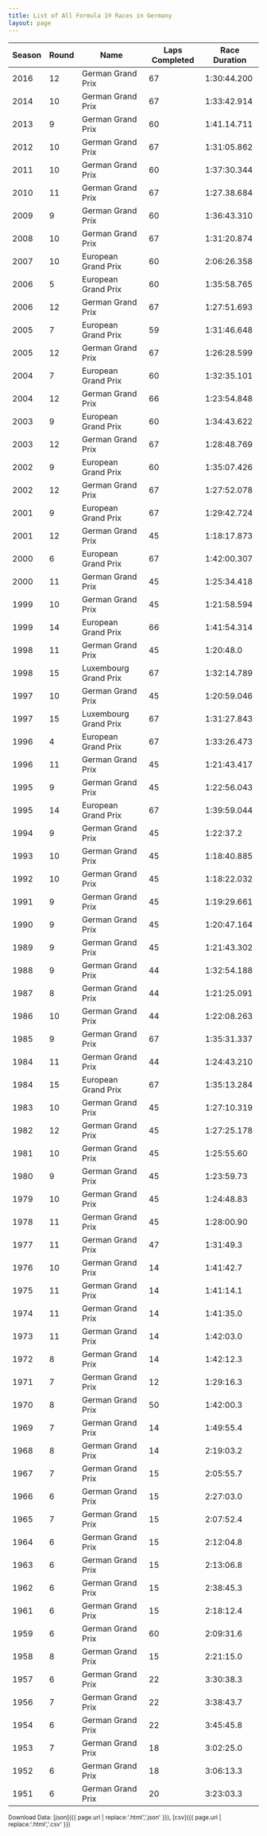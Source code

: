 ```yaml
---
title: List of All Formula 1® Races in Germany
layout: page
---
```


| Season | Round | Name | Laps Completed | Race Duration |
|--|--|--|--|--|
| 2016 | 12 | German Grand Prix | 67 | 1:30:44.200 |
| 2014 | 10 | German Grand Prix | 67 | 1:33:42.914 |
| 2013 | 9 | German Grand Prix | 60 | 1:41.14.711 |
| 2012 | 10 | German Grand Prix | 67 | 1:31:05.862 |
| 2011 | 10 | German Grand Prix | 60 | 1:37:30.344 |
| 2010 | 11 | German Grand Prix | 67 | 1:27.38.684 |
| 2009 | 9 | German Grand Prix | 60 | 1:36:43.310 |
| 2008 | 10 | German Grand Prix | 67 | 1:31:20.874 |
| 2007 | 10 | European Grand Prix | 60 | 2:06:26.358 |
| 2006 | 5 | European Grand Prix | 60 | 1:35:58.765 |
| 2006 | 12 | German Grand Prix | 67 | 1:27:51.693 |
| 2005 | 7 | European Grand Prix | 59 | 1:31:46.648 |
| 2005 | 12 | German Grand Prix | 67 | 1:26:28.599 |
| 2004 | 7 | European Grand Prix | 60 | 1:32:35.101 |
| 2004 | 12 | German Grand Prix | 66 | 1:23:54.848 |
| 2003 | 9 | European Grand Prix | 60 | 1:34:43.622 |
| 2003 | 12 | German Grand Prix | 67 | 1:28:48.769 |
| 2002 | 9 | European Grand Prix | 60 | 1:35:07.426 |
| 2002 | 12 | German Grand Prix | 67 | 1:27:52.078 |
| 2001 | 9 | European Grand Prix | 67 | 1:29:42.724 |
| 2001 | 12 | German Grand Prix | 45 | 1:18:17.873 |
| 2000 | 6 | European Grand Prix | 67 | 1:42:00.307 |
| 2000 | 11 | German Grand Prix | 45 | 1:25:34.418 |
| 1999 | 10 | German Grand Prix | 45 | 1:21:58.594 |
| 1999 | 14 | European Grand Prix | 66 | 1:41:54.314 |
| 1998 | 11 | German Grand Prix | 45 | 1:20:48.0 |
| 1998 | 15 | Luxembourg Grand Prix | 67 | 1:32:14.789 |
| 1997 | 10 | German Grand Prix | 45 | 1:20:59.046 |
| 1997 | 15 | Luxembourg Grand Prix | 67 | 1:31:27.843 |
| 1996 | 4 | European Grand Prix | 67 | 1:33:26.473 |
| 1996 | 11 | German Grand Prix | 45 | 1:21:43.417 |
| 1995 | 9 | German Grand Prix | 45 | 1:22:56.043 |
| 1995 | 14 | European Grand Prix | 67 | 1:39:59.044 |
| 1994 | 9 | German Grand Prix | 45 | 1:22:37.2 |
| 1993 | 10 | German Grand Prix | 45 | 1:18:40.885 |
| 1992 | 10 | German Grand Prix | 45 | 1:18:22.032 |
| 1991 | 9 | German Grand Prix | 45 | 1:19:29.661 |
| 1990 | 9 | German Grand Prix | 45 | 1:20:47.164 |
| 1989 | 9 | German Grand Prix | 45 | 1:21:43.302 |
| 1988 | 9 | German Grand Prix | 44 | 1:32:54.188 |
| 1987 | 8 | German Grand Prix | 44 | 1:21:25.091 |
| 1986 | 10 | German Grand Prix | 44 | 1:22:08.263 |
| 1985 | 9 | German Grand Prix | 67 | 1:35:31.337 |
| 1984 | 11 | German Grand Prix | 44 | 1:24:43.210 |
| 1984 | 15 | European Grand Prix | 67 | 1:35:13.284 |
| 1983 | 10 | German Grand Prix | 45 | 1:27:10.319 |
| 1982 | 12 | German Grand Prix | 45 | 1:27:25.178 |
| 1981 | 10 | German Grand Prix | 45 | 1:25:55.60 |
| 1980 | 9 | German Grand Prix | 45 | 1:23:59.73 |
| 1979 | 10 | German Grand Prix | 45 | 1:24:48.83 |
| 1978 | 11 | German Grand Prix | 45 | 1:28:00.90 |
| 1977 | 11 | German Grand Prix | 47 | 1:31:49.3 |
| 1976 | 10 | German Grand Prix | 14 | 1:41:42.7 |
| 1975 | 11 | German Grand Prix | 14 | 1:41:14.1 |
| 1974 | 11 | German Grand Prix | 14 | 1:41:35.0 |
| 1973 | 11 | German Grand Prix | 14 | 1:42:03.0 |
| 1972 | 8 | German Grand Prix | 14 | 1:42:12.3 |
| 1971 | 7 | German Grand Prix | 12 | 1:29:16.3 |
| 1970 | 8 | German Grand Prix | 50 | 1:42:00.3 |
| 1969 | 7 | German Grand Prix | 14 | 1:49:55.4 |
| 1968 | 8 | German Grand Prix | 14 | 2:19:03.2 |
| 1967 | 7 | German Grand Prix | 15 | 2:05:55.7 |
| 1966 | 6 | German Grand Prix | 15 | 2:27:03.0 |
| 1965 | 7 | German Grand Prix | 15 | 2:07:52.4 |
| 1964 | 6 | German Grand Prix | 15 | 2:12:04.8 |
| 1963 | 6 | German Grand Prix | 15 | 2:13:06.8 |
| 1962 | 6 | German Grand Prix | 15 | 2:38:45.3 |
| 1961 | 6 | German Grand Prix | 15 | 2:18:12.4 |
| 1959 | 6 | German Grand Prix | 60 | 2:09:31.6 |
| 1958 | 8 | German Grand Prix | 15 | 2:21:15.0 |
| 1957 | 6 | German Grand Prix | 22 | 3:30:38.3 |
| 1956 | 7 | German Grand Prix | 22 | 3:38:43.7 |
| 1954 | 6 | German Grand Prix | 22 | 3:45:45.8 |
| 1953 | 7 | German Grand Prix | 18 | 3:02:25.0 |
| 1952 | 6 | German Grand Prix | 18 | 3:06:13.3 |
| 1951 | 6 | German Grand Prix | 20 | 3:23:03.3 |

<small>Download Data: [json]({{ page.url | replace:'.html','.json' }}), [csv]({{ page.url | replace:'.html','.csv' }})</small>
